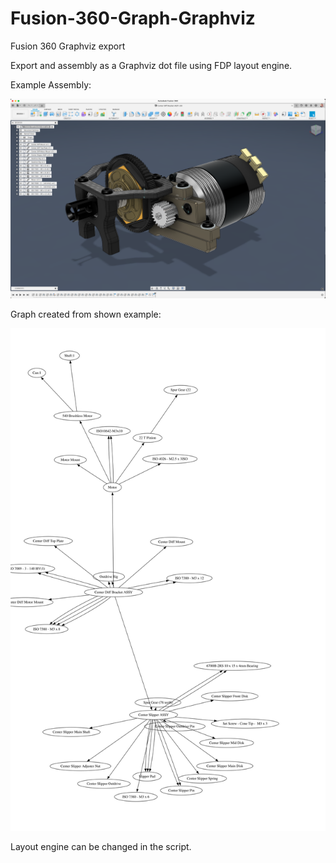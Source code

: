 # Fusion-360-Graph-Graphviz

Fusion 360 Graphviz export

Export and assembly as a Graphviz dot file using FDP layout engine.

Example Assembly:

![assembly](assets/assembly.png)

Graph created from shown example:

![graph](assets/assembly.svg)

Layout engine can be changed in the script.
